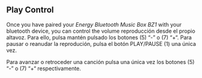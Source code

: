 ## Play Control

Once you have paired your *Energy Bluetooth Music Box BZ1* with your bluetooth device, you can control the volume reproducción desde el propio altavoz. Para ello, pulsa mantén pulsado los botones (5) “-” o (7) “+“.
Para pausar o reanudar la reprodución, pulsa el botón PLAY/PAUSE (1) una única vez.

Para avanzar o retroceder una canción pulsa una única vez los botones (5) “-” o (7) “+“ respectivamente. 
